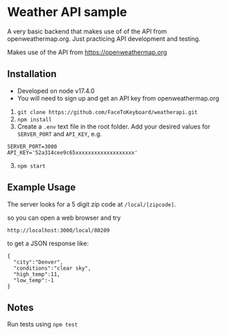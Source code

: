 # Weather API sample

A very basic backend that makes use of of the API from openweathermap.org. Just practicing API development and testing.

Makes use of the API from https://openweathermap.org

## Installation

* Developed on node v17.4.0
* You will need to sign up and get an API key from openweathermap.org

1. `git clone https://github.com/FaceToKeyboard/weatherapi.git`
2. `npm install`
3. Create a `.env` text file in the root folder. Add your desired values for `SERVER_PORT` and `API_KEY`, e.g.

```
SERVER_PORT=3000
API_KEY='52a314cee9c65xxxxxxxxxxxxxxxxxxx'
```

3. `npm start`

## Example Usage

The server looks for a 5 digit zip code at `/local/[zipcode]`.

so you can open a web browser and try

`http://localhost:3000/local/80209`

to get a JSON response like:

```
{
  "city":"Denver",
  "conditions":"clear sky",
  "high_temp":11,
  "low_temp":-1
}
```

## Notes

Run tests using `npm test`